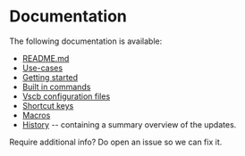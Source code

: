 # Documentation
 
The following documentation is available:
- [README.md](../README.md)
- [Use-cases](usecases.md)
- [Getting started](gettingstarted.md)
- [Built in commands](builtincommands.md)
- [Vscb configuration files](vscbfiles.md)
- [Shortcut keys](shortcutkeys.md)
- [Macros](macros.md)
- [History](history.md) -- containing a summary overview of the updates.

Require additional info? Do open an issue so we can fix it.
